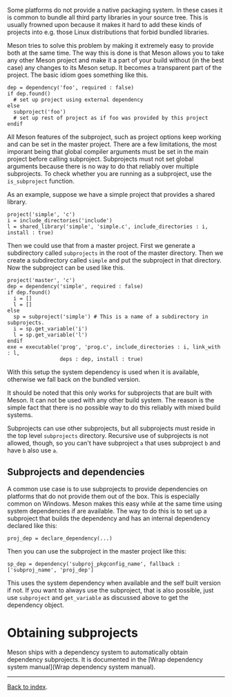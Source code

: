 Some platforms do not provide a native packaging system. In these cases it is common to bundle all third party libraries in your source tree. This is usually frowned upon because it makes it hard to add these kinds of projects into e.g. those Linux distributions that forbid bundled libraries.

Meson tries to solve this problem by making it extremely easy to provide both at the same time. The way this is done is that Meson allows you to take any other Meson project and make it a part of your build without (in the best case) any changes to its Meson setup. It becomes a transparent part of the project. The basic idiom goes something like this.

```meson
dep = dependency('foo', required : false)
if dep.found()
  # set up project using external dependency
else
  subproject('foo')
  # set up rest of project as if foo was provided by this project
endif
```

All Meson features of the subproject, such as project options keep working and can be set in the master project. There are a few limitations, the most imporant being that global compiler arguments must be set in the main project before calling subproject. Subprojects must not set global arguments because there is no way to do that reliably over multiple subprojects. To check whether you are running as a subproject, use the `is_subproject` function.

As an example, suppose we have a simple project that provides a shared library.

```meson
project('simple', 'c')
i = include_directories('include')
l = shared_library('simple', 'simple.c', include_directories : i, install : true)
```

Then we could use that from a master project. First we generate a subdirectory called `subprojects` in the root of the master directory. Then we create a subdirectory called `simple` and put the subproject in that directory. Now the subproject can be used like this.

```meson
project('master', 'c')
dep = dependency('simple', required : false)
if dep.found()
  i = []
  l = []
else
  sp = subproject('simple') # This is a name of a subdirectory in subprojects.
  i = sp.get_variable('i')
  l = sp.get_variable('l')
endif
exe = executable('prog', 'prog.c', include_directories : i, link_with : l,
                 deps : dep, install : true)
```

With this setup the system dependency is used when it is available, otherwise we fall back on the bundled version.

It should be noted that this only works for subprojects that are built with Meson. It can not be used with any other build system. The reason is the simple fact that there is no possible way to do this reliably with mixed build systems.

Subprojects can use other subprojects, but all subprojects must reside in the top level `subprojects` directory. Recursive use of subprojects is not allowed, though, so you can't have subproject `a` that uses subproject `b` and have `b` also use `a`.

## Subprojects and dependencies

A common use case is to use subprojects to provide dependencies on platforms that do not provide them out of the box. This is especially common on Windows. Meson makes this easy while at the same time using system dependencies if are available. The way to do this is to set up a subproject that builds the dependency and has an internal dependency declared like this:

```meson
proj_dep = declare_dependency(...)
```

Then you can use the subproject in the master project like this:

```meson
sp_dep = dependency('subproj_pkgconfig_name', fallback : ['subproj_name', 'proj_dep']
```

This uses the system dependency when available and the self built version if not. If you want to always use the subproject, that is also possible, just use `subproject` and `get_variable` as discussed above to get the dependency object.

# Obtaining subprojects

Meson ships with a dependency system to automatically obtain dependency subprojects. It is documented in the [Wrap dependency system manual](Wrap dependency system manual).

---

[Back to index](Manual).
